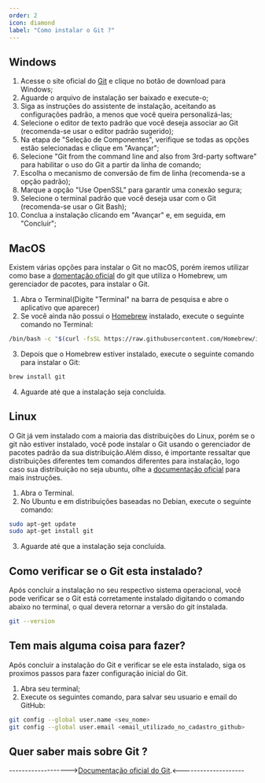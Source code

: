 ```yaml
---
order: 2
icon: diamond
label: "Como instalar o Git ?"
---
```


<!-- Araújo -->

## Windows

1. Acesse o site oficial do [Git](https://git-scm.com/) e clique no botão de download para Windows;
2. Aguarde o arquivo de instalação ser baixado e execute-o;
3. Siga as instruções do assistente de instalação, aceitando as configurações padrão, a menos que você queira personalizá-las;
4. Selecione o editor de texto padrão que você deseja associar ao Git (recomenda-se usar o editor padrão sugerido);
5. Na etapa de "Seleção de Componentes", verifique se todas as opções estão selecionadas e clique em "Avançar";
6. Selecione "Git from the command line and also from 3rd-party software" para habilitar o uso do Git a partir da linha de comando;
7. Escolha o mecanismo de conversão de fim de linha (recomenda-se a opção padrão);
8. Marque a opção "Use OpenSSL" para garantir uma conexão segura;
9. Selecione o terminal padrão que você deseja usar com o Git (recomenda-se usar o Git Bash);
10. Conclua a instalação clicando em "Avançar" e, em seguida, em "Concluir";

## MacOS

Existem várias opções para instalar o Git no macOS, porém iremos utilizar como base a [domentação oficial](https://git-scm.com/download/mac) do git que utiliza o Homebrew, um gerenciador de pacotes, para instalar o Git. 

1. Abra o Terminal(Digite "Terminal" na barra de pesquisa e abre o aplicativo que aparecer)
2. Se você ainda não possui o [Homebrew](https://brew.sh/) instalado, execute o seguinte comando no Terminal: 
```bash
/bin/bash -c "$(curl -fsSL https://raw.githubusercontent.com/Homebrew/install/HEAD/install.sh)
```
3. Depois que o Homebrew estiver instalado, execute o seguinte comando para instalar o Git:
```bash
brew install git
```
4. Aguarde até que a instalação seja concluída.

## Linux

O Git já vem instalado com a maioria das distribuições do Linux, porém se o git não estiver instalado, você pode instalar o Git usando o gerenciador de pacotes padrão da sua distribuição.Além disso, é importante ressaltar que distribuições diferentes tem comandos diferentes para instalação, logo caso sua distribuição no seja ubuntu, olhe a [documentação oficial](https://git-scm.com/download/linux) para mais instruções.

1. Abra o Terminal.
2. No Ubuntu e em distribuições baseadas no Debian, execute o seguinte comando:
```bash
sudo apt-get update
sudo apt-get install git
```
3. Aguarde até que a instalação seja concluída.

## Como verificar se o Git esta instalado?

Após concluir a instalação no seu respectivo sistema operacional, você pode verificar se o Git está corretamente instalado digitando o comando abaixo no terminal, o qual devera retornar a versão do git instalada.
```bash
git --version
```

## Tem mais alguma coisa para fazer?

Após concluir a instalação do Git e verificar se ele esta instalado, siga os proximos passos para fazer configuração inicial do Git.

1. Abra seu terminal;
2. Execute os seguintes comando, para salvar seu usuario e email do GitHub:

```bash
git config --global user.name <seu_nome>
git config --global user.email <email_utilizado_no_cadastro_github> 
```

## Quer saber mais sobre Git ?
------------------->[Documentação oficial do Git](https://git-scm.com/docs/git/pt_BR).<--------------------
